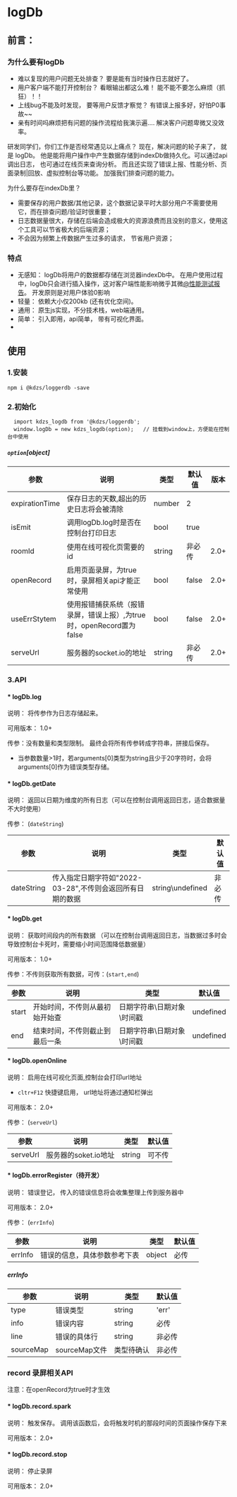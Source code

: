 # logDb
## 前言：
### 为什么要有logDb
  * 难以复现的用户问题无处排查？  要是能有当时操作日志就好了。
  * 用户客户端不能打开控制台？ 看眼输出都这么难！  能不能不要怎么麻烦（抓狂）！！
  * 上线bug不能及时发现， 要等用户反馈才察觉？  有错误上报多好，好怕P0事故~~
  * 亲有时间吗麻烦把有问题的操作流程给我演示遍.... 解决客户问题卑微又没效率。

研发同学们，你们工作是否经常遇见以上痛点？   现在，解决问题的轮子来了， 就是 logDb。  他是能将用户操作中产生数据存储到indexDb做持久化。可以通过api调出日志， 也可通过在线页来查询分析。   而且还实现了错误上报、性能分析、页面录制|回放、虚拟控制台等功能。  加强我们排查问题的能力。  

为什么要存在indexDb里？

* 需要保存的用户数据/其他记录，这个数据记录平时大部分用户不需要使用它，而在排查问题/验证时很重要；
* 日志数据量很大，存储在后端会造成极大的资源浪费而且没别的意义，使用这个工具可以节省极大的后端资源；
* 不会因为频繁上传数据产生过多的请求， 节省用户资源；

### 特点
  * 无感知： logDb将用户的数据都存储在浏览器indexDb中。  在用户使用过程中，logDb只会进行插入操作，这对客户端性能影响微乎其微[@性能测试报告](https://gykj.yuque.com/docs/share/161c41f4-4b27-4d97-a41d-e7c6f2b3bc0a)。 开发原则是对用户体验0影响
  * 轻量： 依赖大小仅200kb (还有优化空间)。
  * 通用： 原生js实现，不分技术栈，web端通用。
  * 简单： 引入即用，api简单， 带有可视化界面。
  * 

## 使用
### 1.安装
```
npm i @kdzs/loggerdb -save
```
### 2.初始化
```
  import kdzs_logdb from '@kdzs/loggerdb';
  window.logDb = new kdzs_logdb(option);   // 挂载到window上，方便能在控制台中使用
```
##### `option`[object]

|参数|说明|类型|默认值|版本|
|  ----  | ----  | ----  | ----  | ----  |
|expirationTime|保存日志的天数,超出的历史日志将会被清除|number|2||
|isEmit|调用logDb.log时是否在控制台打印日志|bool|true||
|roomId|使用在线可视化页需要的id|string|非必传|2.0+|
|openRecord|启用页面录屏，为true时，录屏相关api才能正常使用|bool|false|2.0+|
|useErrStytem|使用报错捕获系统（报错录屏，错误上报）,为true时，openRecord置为false|bool|false|2.0+|
|serveUrl|服务器的socket.io的地址|string|非必传|2.0+|

<!-- |consoleReplace|使用console来记录日志，  该选项为true时，isEmit会置为false|bool|false|2.0+| -->


### 3.API
 ####  * logDb.log

说明： 将传参作为日志存储起来。 

可用版本： 1.0+

传参：没有数量和类型限制。 最终会将所有传参转成字符串，拼接后保存。  
* 当参数数量>1时，若arguments[0]类型为string且少于20字符时，会将arguments[0]作为错误类型存储。

 ####  * logDb.getDate

说明： 返回以日期为维度的所有日志（可以在控制台调用返回日志，适合数据量不大时使用）

传参： (`dateString`)

|参数|说明|类型|默认值|
|  ----  | ----  | ----  | ----  |
|dateString|传入指定日期字符如"2022-03-28",不传则会返回所有日期的数据|string\undefined|非必传|

####  * logDb.get

说明： 获取时间段内的所有数据 （可以在控制台调用返回日志，当数据过多时会导致控制台卡死时，需要缩小时间范围降低数据量）

可用版本： 1.0+

传参：不传则获取所有数据，可传：(`start,end`)    

|参数|说明|类型|默认值|
|  ----  | ----  | ----  | ----  |
|start|开始时间，不传则从最初始开始查|日期字符串\日期对象\时间戳|undefined|
|end|结束时间，不传则截止到最后一条|日期字符串\日期对象\时间戳|undefined|

####  * logDb.openOnline

说明： 启用在线可视化页面,控制台会打印url地址

* `cltr+F12` 快捷键启用， url地址将通过通知栏弹出
<!-- * `cltr+F11` 快捷键启用， url地址将通过alert输出 -->

可用版本： 2.0+

传参： (`serveUrl`)

|参数|说明|类型|默认值|
|  ----  | ----  | ----  | ----  |
|serveUrl|服务器的soket.io地址|string|可不传|

#### * logDb.errorRegister（待开发）

说明： 错误登记，  传入的错误信息将会收集整理上传到服务器中

可用版本： 2.0+

传参： (`errInfo`)

|参数|说明|类型|默认值|
|  ----  | ----  | ----  | ----  |
|errInfo|错误的信息，具体参数参考下表|object|必传|

##### errInfo

|参数|说明|类型|默认值|
|  ----  | ----  | ----  | ----  |
|type|错误类型|string|'err'|
|info|错误内容|string|必传|
|line|错误的具体行|string|非必传|
|sourceMap|sourceMap文件|类型待确认|非必传|




### record 录屏相关API

注意：在openRecord为true时才生效

#### * logDb.record.spark

说明： 触发保存。 调用该函数后，会将触发时机的那段时间的页面操作保存下来

可用版本： 2.0+

#### * logDb.record.stop

说明： 停止录屏

可用版本： 2.0+
<!--
传参： (`beforeTime`,`afterTime`)

|参数|说明|类型|默认值|
|  ----  | ----  | ----  | ----  |
|beforeTime|触发函数前的录制时间|number|10|
|afterTime|触发函数后的录制时间|number|2|

-->
<!--
#### * logDb.recordStart与logDb.recordEnd

说明： 两个函数配合使用，   recordStart开始录屏，recordEnd结束录屏，期间的屏幕操作会被保存下来

可用版本： 2.0+

传参：没有参数
-->


